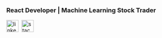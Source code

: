 ### React Developer | Machine Learning Stock Trader

<a href="https://www.linkedin.com/in/cwnicoletti/" target="_blank"><img src='https://res.cloudinary.com/personaluse1234/image/upload/v1617343363/LI-In-Bug_tj31ti.png' alt='linkedin' height='32'></a>&nbsp;
<a href="https://stackoverflow.com/users/11938071/christian-nicoletti?tab=profile" target="_blank"><img src='https://cdn2.iconfinder.com/data/icons/social-icons-color/512/stackoverflow-512.png' alt='stackoverflow' height='32'></a>&nbsp;
